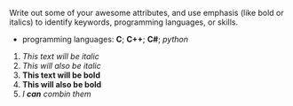 Write out some of your awesome attributes, and use emphasis (like bold or italics) to identify keywords, programming languages, or skills. 
* programming languages: __C__; __C++__; __C#__; _python_
1. *This text will be italic*
2. _This will also be italic_
3. **This text will be bold**
4. __This will also be bold__
5. _I **can** combin them_
